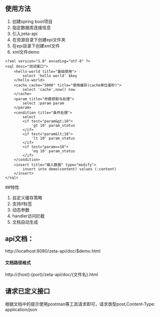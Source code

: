## 使用方法
1. 创建spring boot项目
2. 指定数据库连接信息
3. 引入zeta-api
4. 在资源目录下创建epi文件夹
5. 在epi目录下创建xml文件
6. xml文件demo
```
<?xml version="1.0" encoding="utf-8" ?>
<sql desc="测试接口">
    <hello-world title="基础使用">
        select 'hello world' $key
    </hello-world>
    <cache cache="5000" title="使用缓存(cache单位毫秒)">
        select 'cache',now() now
    </cache>
    <param title="参数获取与处理">
        select :param param
    </param>
    <condition title="条件处理">
        select
        <if test="param&gt;10">
            'gt 10' param_status
        </if>
        <if test="param&lt;10">
            'lt 10' param_status
        </if>
        <if test="param==10">
            'eq 10' param_status
        </if>
    </condition>
    <insert title="插入数据" type="modify">
        insert into demo(content) values (:content)
    </insert>
</sql>
```

##特性
1. 自定义缓存策略
2. 支持if标签
3. 动态参数
4. handler访问拦截
5. 文档自动生成

## api文档：  
http://localhost:8080/zeta-api/doc/$demo.html
#### 文档路径格式
http://{host}:{port}/zeta-api/doc/{文件名}.html

## 请求已定义接口
根据文档中的提示使用postman等工具请求即可，请求类型post,Content-Type: application/json